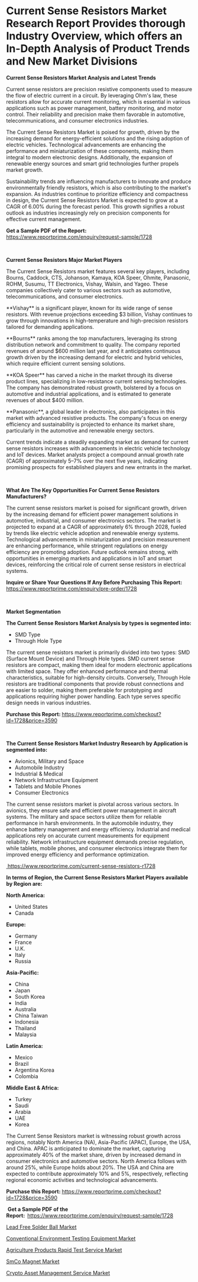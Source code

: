 <p><h1>Current Sense Resistors Market Research Report Provides thorough Industry Overview, which offers an In-Depth Analysis of Product Trends and New Market Divisions</h1></p><p><strong>Current Sense Resistors Market Analysis and Latest Trends</strong></p>
<p><p>Current sense resistors are precision resistive components used to measure the flow of electric current in a circuit. By leveraging Ohm's law, these resistors allow for accurate current monitoring, which is essential in various applications such as power management, battery monitoring, and motor control. Their reliability and precision make them favorable in automotive, telecommunications, and consumer electronics industries.</p><p>The Current Sense Resistors Market is poised for growth, driven by the increasing demand for energy-efficient solutions and the rising adoption of electric vehicles. Technological advancements are enhancing the performance and miniaturization of these components, making them integral to modern electronic designs. Additionally, the expansion of renewable energy sources and smart grid technologies further propels market growth.</p><p>Sustainability trends are influencing manufacturers to innovate and produce environmentally friendly resistors, which is also contributing to the market's expansion. As industries continue to prioritize efficiency and compactness in design, the Current Sense Resistors Market is expected to grow at a CAGR of 6.00% during the forecast period. This growth signifies a robust outlook as industries increasingly rely on precision components for effective current management.</p></p>
<p><strong>Get a Sample PDF of the Report:&nbsp;</strong> <a href="https://www.reportprime.com/enquiry/request-sample/1728">https://www.reportprime.com/enquiry/request-sample/1728</a></p>
<p>&nbsp;</p>
<p><strong>Current Sense Resistors Major Market Players</strong></p>
<p><p>The Current Sense Resistors market features several key players, including Bourns, Caddock, CTS, Johanson, Kamaya, KOA Speer, Ohmite, Panasonic, ROHM, Susumu, TT Electronics, Vishay, Walsin, and Yageo. These companies collectively cater to various sectors such as automotive, telecommunications, and consumer electronics.</p><p>**Vishay** is a significant player, known for its wide range of sense resistors. With revenue projections exceeding $3 billion, Vishay continues to grow through innovations in high-temperature and high-precision resistors tailored for demanding applications.</p><p>**Bourns** ranks among the top manufacturers, leveraging its strong distribution network and commitment to quality. The company reported revenues of around $600 million last year, and it anticipates continuous growth driven by the increasing demand for electric and hybrid vehicles, which require efficient current sensing solutions.</p><p>**KOA Speer** has carved a niche in the market through its diverse product lines, specializing in low-resistance current sensing technologies. The company has demonstrated robust growth, bolstered by a focus on automotive and industrial applications, and is estimated to generate revenues of about $400 million.</p><p>**Panasonic**, a global leader in electronics, also participates in this market with advanced resistive products. The company's focus on energy efficiency and sustainability is projected to enhance its market share, particularly in the automotive and renewable energy sectors.</p><p>Current trends indicate a steadily expanding market as demand for current sense resistors increases with advancements in electric vehicle technology and IoT devices. Market analysts project a compound annual growth rate (CAGR) of approximately 5–7% over the next five years, indicating promising prospects for established players and new entrants in the market.</p></p>
<p>&nbsp;</p>
<p><strong>What Are The Key Opportunities For Current Sense Resistors Manufacturers?</strong></p>
<p><p>The current sense resistors market is poised for significant growth, driven by the increasing demand for efficient power management solutions in automotive, industrial, and consumer electronics sectors. The market is projected to expand at a CAGR of approximately 6% through 2028, fueled by trends like electric vehicle adoption and renewable energy systems. Technological advancements in miniaturization and precision measurement are enhancing performance, while stringent regulations on energy efficiency are promoting adoption. Future outlook remains strong, with opportunities in emerging markets and applications in IoT and smart devices, reinforcing the critical role of current sense resistors in electrical systems.</p></p>
<p><strong>Inquire or Share Your Questions If Any Before Purchasing This Report:</strong> <a href="https://www.reportprime.com/enquiry/pre-order/1728">https://www.reportprime.com/enquiry/pre-order/1728</a></p>
<p>&nbsp;</p>
<p><strong>Market Segmentation</strong></p>
<p><strong>The Current Sense Resistors Market Analysis by types is segmented into:</strong></p>
<p><ul><li>SMD Type</li><li>Through Hole Type</li></ul></p>
<p><p>The current sense resistors market is primarily divided into two types: SMD (Surface Mount Device) and Through Hole types. SMD current sense resistors are compact, making them ideal for modern electronic applications with limited space. They offer enhanced performance and thermal characteristics, suitable for high-density circuits. Conversely, Through Hole resistors are traditional components that provide robust connections and are easier to solder, making them preferable for prototyping and applications requiring higher power handling. Each type serves specific design needs in various industries.</p></p>
<p><strong>Purchase this Report:&nbsp;</strong><a href="https://www.reportprime.com/checkout?id=1728&price=3590">https://www.reportprime.com/checkout?id=1728&price=3590</a></p>
<p>&nbsp;</p>
<p><strong>The Current Sense Resistors Market Industry Research by Application is segmented into:</strong></p>
<p><ul><li>Avionics, Military and Space</li><li>Automobile Industry</li><li>Industrial & Medical</li><li>Network Infrastructure Equipment</li><li>Tablets and Mobile Phones</li><li>Consumer Electronics</li></ul></p>
<p><p>The current sense resistors market is pivotal across various sectors. In avionics, they ensure safe and efficient power management in aircraft systems. The military and space sectors utilize them for reliable performance in harsh environments. In the automobile industry, they enhance battery management and energy efficiency. Industrial and medical applications rely on accurate current measurements for equipment reliability. Network infrastructure equipment demands precise regulation, while tablets, mobile phones, and consumer electronics integrate them for improved energy efficiency and performance optimization.</p></p>
<p><a href="https://www.reportprime.com/current-sense-resistors-r1728">&nbsp;https://www.reportprime.com/current-sense-resistors-r1728</a></p>
<p><strong>In terms of Region, the Current Sense Resistors Market Players available by Region are:</strong></p>
<p>
    <p> <strong> North America: </strong>
        <ul>
            <li>United States</li>
            <li>Canada</li>
        </ul>
        </p> 
    <p> <strong> Europe: </strong>
        <ul>
            <li>Germany</li>
            <li>France</li>
            <li>U.K.</li>
            <li>Italy</li>
            <li>Russia</li>
        </ul>
        </p> 
    <p> <strong> Asia-Pacific: </strong>
        <ul>
            <li>China</li>
            <li>Japan</li>
            <li>South Korea</li>
            <li>India</li>
            <li>Australia</li>
            <li>China Taiwan</li>
            <li>Indonesia</li>
            <li>Thailand</li>
            <li>Malaysia</li>
        </ul>
        </p> 
    <p> <strong> Latin America: </strong>
        <ul>
            <li>Mexico</li>
            <li>Brazil</li>
            <li>Argentina Korea</li>
            <li>Colombia</li>
        </ul>
        </p> 
    <p> <strong> Middle East & Africa: </strong>
        <ul>
            <li>Turkey</li>
            <li>Saudi</li>
            <li>Arabia</li>
            <li>UAE</li>
            <li>Korea</li>
        </ul>
    </p>
    </p>
<p><p>The Current Sense Resistors market is witnessing robust growth across regions, notably North America (NA), Asia-Pacific (APAC), Europe, the USA, and China. APAC is anticipated to dominate the market, capturing approximately 40% of the market share, driven by increased demand in consumer electronics and automotive sectors. North America follows with around 25%, while Europe holds about 20%. The USA and China are expected to contribute approximately 10% and 5%, respectively, reflecting regional economic activities and technological advancements.</p></p>
<p><strong>Purchase this Report: </strong><a href="https://www.reportprime.com/checkout?id=1728&price=3590">https://www.reportprime.com/checkout?id=1728&price=3590</a></p>
<p>&nbsp;<strong>Get a Sample PDF of the Report:&nbsp;&nbsp;</strong><a href="https://www.reportprime.com/enquiry/request-sample/1728">https://www.reportprime.com/enquiry/request-sample/1728</a></p>
<p><strong></strong></p>
<p><p><a href="https://github.com/nathandecarvalho/Market-Research-Report-List-5/blob/main/lead-free-solder-ball-market.md">Lead Free Solder Ball Market</a></p><p><a href="https://issuu.com/reportprime-2/docs/conventional-environment-testing-eq_1137fc1488e50c">Conventional Environment Testing Equipment Market</a></p><p><a href="https://issuu.com/reportprime-2/docs/agriculture-products-rapid-test-ser_b8bfd9ca30981d">Agriculture Products Rapid Test Service Market</a></p><p><a href="https://www.linkedin.com/pulse/navigating-global-smco-magnet-market-from-trends-strategy-period-fep2e?trackingId=IsGuMuqRSVGItvHMzUot6w%3D%3D">SmCo Magnet Market</a></p><p><a href="https://medium.com/@zayunoz657456/crypto-asset-management-service-market-trends-and-market-growth-outlook-2024-2031-9f2dcef6e5a6">Crypto Asset Management Service Market</a></p></p>